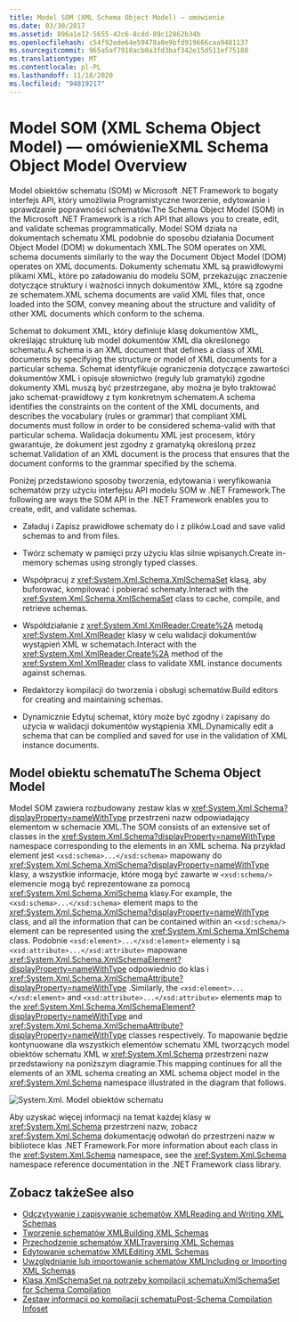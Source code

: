 ```yaml
---
title: Model SOM (XML Schema Object Model) ― omówienie
ms.date: 03/30/2017
ms.assetid: 896a1e12-5655-42c6-8cdd-89c12862b34b
ms.openlocfilehash: c54f92ede64e59478a0e9bfd919666caa9481137
ms.sourcegitcommit: 965a5af7918acb0a3fd3baf342e15d511ef75188
ms.translationtype: MT
ms.contentlocale: pl-PL
ms.lasthandoff: 11/18/2020
ms.locfileid: "94819217"
---
```

# <a name="xml-schema-object-model-overview"></a><span data-ttu-id="619bf-102">Model SOM (XML Schema Object Model) ― omówienie</span><span class="sxs-lookup"><span data-stu-id="619bf-102">XML Schema Object Model Overview</span></span>
<span data-ttu-id="619bf-103">Model obiektów schematu (SOM) w Microsoft .NET Framework to bogaty interfejs API, który umożliwia Programistyczne tworzenie, edytowanie i sprawdzanie poprawności schematów.</span><span class="sxs-lookup"><span data-stu-id="619bf-103">The Schema Object Model (SOM) in the Microsoft .NET Framework is a rich API that allows you to create, edit, and validate schemas programmatically.</span></span> <span data-ttu-id="619bf-104">Model SOM działa na dokumentach schematu XML podobnie do sposobu działania Document Object Model (DOM) w dokumentach XML.</span><span class="sxs-lookup"><span data-stu-id="619bf-104">The SOM operates on XML schema documents similarly to the way the Document Object Model (DOM) operates on XML documents.</span></span> <span data-ttu-id="619bf-105">Dokumenty schematu XML są prawidłowymi plikami XML, które po załadowaniu do modelu SOM, przekazując znaczenie dotyczące struktury i ważności innych dokumentów XML, które są zgodne ze schematem.</span><span class="sxs-lookup"><span data-stu-id="619bf-105">XML schema documents are valid XML files that, once loaded into the SOM, convey meaning about the structure and validity of other XML documents which conform to the schema.</span></span>  
  
 <span data-ttu-id="619bf-106">Schemat to dokument XML, który definiuje klasę dokumentów XML, określając strukturę lub model dokumentów XML dla określonego schematu.</span><span class="sxs-lookup"><span data-stu-id="619bf-106">A schema is an XML document that defines a class of XML documents by specifying the structure or model of XML documents for a particular schema.</span></span> <span data-ttu-id="619bf-107">Schemat identyfikuje ograniczenia dotyczące zawartości dokumentów XML i opisuje słownictwo (reguły lub gramatyki) zgodne dokumenty XML muszą być przestrzegane, aby można je było traktować jako schemat-prawidłowy z tym konkretnym schematem.</span><span class="sxs-lookup"><span data-stu-id="619bf-107">A schema identifies the constraints on the content of the XML documents, and describes the vocabulary (rules or grammar) that compliant XML documents must follow in order to be considered schema-valid with that particular schema.</span></span> <span data-ttu-id="619bf-108">Walidacja dokumentu XML jest procesem, który gwarantuje, że dokument jest zgodny z gramatyką określoną przez schemat.</span><span class="sxs-lookup"><span data-stu-id="619bf-108">Validation of an XML document is the process that ensures that the document conforms to the grammar specified by the schema.</span></span>  
  
 <span data-ttu-id="619bf-109">Poniżej przedstawiono sposoby tworzenia, edytowania i weryfikowania schematów przy użyciu interfejsu API modelu SOM w .NET Framework.</span><span class="sxs-lookup"><span data-stu-id="619bf-109">The following are ways the SOM API in the .NET Framework enables you to create, edit, and validate schemas.</span></span>  
  
- <span data-ttu-id="619bf-110">Załaduj i Zapisz prawidłowe schematy do i z plików.</span><span class="sxs-lookup"><span data-stu-id="619bf-110">Load and save valid schemas to and from files.</span></span>  
  
- <span data-ttu-id="619bf-111">Twórz schematy w pamięci przy użyciu klas silnie wpisanych.</span><span class="sxs-lookup"><span data-stu-id="619bf-111">Create in-memory schemas using strongly typed classes.</span></span>  
  
- <span data-ttu-id="619bf-112">Współpracuj z <xref:System.Xml.Schema.XmlSchemaSet> klasą, aby buforować, kompilować i pobierać schematy.</span><span class="sxs-lookup"><span data-stu-id="619bf-112">Interact with the <xref:System.Xml.Schema.XmlSchemaSet> class to cache, compile, and retrieve schemas.</span></span>  
  
- <span data-ttu-id="619bf-113">Współdziałanie z <xref:System.Xml.XmlReader.Create%2A> metodą <xref:System.Xml.XmlReader> klasy w celu walidacji dokumentów wystąpień XML w schematach.</span><span class="sxs-lookup"><span data-stu-id="619bf-113">Interact with the <xref:System.Xml.XmlReader.Create%2A> method of the <xref:System.Xml.XmlReader> class to validate XML instance documents against schemas.</span></span>  
  
- <span data-ttu-id="619bf-114">Redaktorzy kompilacji do tworzenia i obsługi schematów.</span><span class="sxs-lookup"><span data-stu-id="619bf-114">Build editors for creating and maintaining schemas.</span></span>  
  
- <span data-ttu-id="619bf-115">Dynamicznie Edytuj schemat, który może być zgodny i zapisany do użycia w walidacji dokumentów wystąpienia XML.</span><span class="sxs-lookup"><span data-stu-id="619bf-115">Dynamically edit a schema that can be complied and saved for use in the validation of XML instance documents.</span></span>  
  
## <a name="the-schema-object-model"></a><span data-ttu-id="619bf-116">Model obiektu schematu</span><span class="sxs-lookup"><span data-stu-id="619bf-116">The Schema Object Model</span></span>  
 <span data-ttu-id="619bf-117">Model SOM zawiera rozbudowany zestaw klas w <xref:System.Xml.Schema?displayProperty=nameWithType> przestrzeni nazw odpowiadający elementom w schemacie XML.</span><span class="sxs-lookup"><span data-stu-id="619bf-117">The SOM consists of an extensive set of classes in the <xref:System.Xml.Schema?displayProperty=nameWithType> namespace corresponding to the elements in an XML schema.</span></span> <span data-ttu-id="619bf-118">Na przykład element jest `<xsd:schema>...</xsd:schema>` mapowany do <xref:System.Xml.Schema.XmlSchema?displayProperty=nameWithType> klasy, a wszystkie informacje, które mogą być zawarte w `<xsd:schema/>` elemencie mogą być reprezentowane za pomocą <xref:System.Xml.Schema.XmlSchema> klasy.</span><span class="sxs-lookup"><span data-stu-id="619bf-118">For example, the `<xsd:schema>...</xsd:schema>` element maps to the <xref:System.Xml.Schema.XmlSchema?displayProperty=nameWithType> class, and all the information that can be contained within an `<xsd:schema/>` element can be represented using the <xref:System.Xml.Schema.XmlSchema> class.</span></span> <span data-ttu-id="619bf-119">Podobnie `<xsd:element>...</xsd:element>` elementy i są `<xsd:attribute>...</xsd:attribute>` mapowane <xref:System.Xml.Schema.XmlSchemaElement?displayProperty=nameWithType> odpowiednio do klas i <xref:System.Xml.Schema.XmlSchemaAttribute?displayProperty=nameWithType> .</span><span class="sxs-lookup"><span data-stu-id="619bf-119">Similarly, the `<xsd:element>...</xsd:element>` and `<xsd:attribute>...</xsd:attribute>` elements map to the <xref:System.Xml.Schema.XmlSchemaElement?displayProperty=nameWithType> and <xref:System.Xml.Schema.XmlSchemaAttribute?displayProperty=nameWithType> classes respectively.</span></span> <span data-ttu-id="619bf-120">To mapowanie będzie kontynuowane dla wszystkich elementów schematu XML tworzących model obiektów schematu XML w <xref:System.Xml.Schema> przestrzeni nazw przedstawiony na poniższym diagramie.</span><span class="sxs-lookup"><span data-stu-id="619bf-120">This mapping continues for all the elements of an XML schema creating an XML schema object model in the <xref:System.Xml.Schema> namespace illustrated in the diagram that follows.</span></span>  
  
 ![System.Xml. Model obiektów schematu](./media/xml-schema-object-model-overview/xml-schema-object-model.gif)  
  
 <span data-ttu-id="619bf-122">Aby uzyskać więcej informacji na temat każdej klasy w <xref:System.Xml.Schema> przestrzeni nazw, zobacz <xref:System.Xml.Schema> dokumentację odwołań do przestrzeni nazw w bibliotece klas .NET Framework.</span><span class="sxs-lookup"><span data-stu-id="619bf-122">For more information about each class in the <xref:System.Xml.Schema> namespace, see the <xref:System.Xml.Schema> namespace reference documentation in the .NET Framework class library.</span></span>  
  
## <a name="see-also"></a><span data-ttu-id="619bf-123">Zobacz także</span><span class="sxs-lookup"><span data-stu-id="619bf-123">See also</span></span>

- [<span data-ttu-id="619bf-124">Odczytywanie i zapisywanie schematów XML</span><span class="sxs-lookup"><span data-stu-id="619bf-124">Reading and Writing XML Schemas</span></span>](reading-and-writing-xml-schemas.md)
- [<span data-ttu-id="619bf-125">Tworzenie schematów XML</span><span class="sxs-lookup"><span data-stu-id="619bf-125">Building XML Schemas</span></span>](building-xml-schemas.md)
- [<span data-ttu-id="619bf-126">Przechodzenie schematów XML</span><span class="sxs-lookup"><span data-stu-id="619bf-126">Traversing XML Schemas</span></span>](traversing-xml-schemas.md)
- [<span data-ttu-id="619bf-127">Edytowanie schematów XML</span><span class="sxs-lookup"><span data-stu-id="619bf-127">Editing XML Schemas</span></span>](editing-xml-schemas.md)
- [<span data-ttu-id="619bf-128">Uwzględnianie lub importowanie schematów XML</span><span class="sxs-lookup"><span data-stu-id="619bf-128">Including or Importing XML Schemas</span></span>](including-or-importing-xml-schemas.md)
- [<span data-ttu-id="619bf-129">Klasa XmlSchemaSet na potrzeby kompilacji schematu</span><span class="sxs-lookup"><span data-stu-id="619bf-129">XmlSchemaSet for Schema Compilation</span></span>](xmlschemaset-for-schema-compilation.md)
- [<span data-ttu-id="619bf-130">Zestaw informacji po kompilacji schematu</span><span class="sxs-lookup"><span data-stu-id="619bf-130">Post-Schema Compilation Infoset</span></span>](post-schema-compilation-infoset.md)
